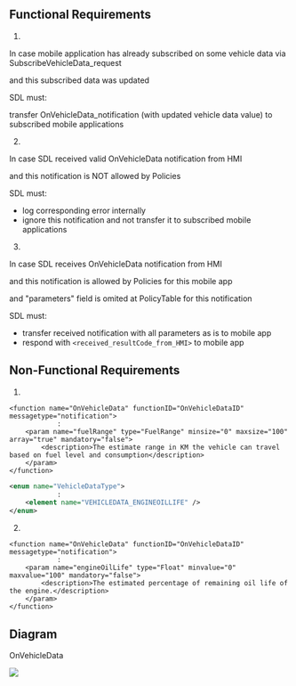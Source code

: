 ## Functional Requirements

1. 
In case mobile application has already subscribed on some vehicle data via SubscribeVehicleData_request  

and this subscribed data was updated  

SDL must:  

transfer OnVehicleData_notification (with updated vehicle data value) to subscribed mobile applications


2. 
In case SDL received valid OnVehicleData notification from HMI

and this notification is NOT allowed by Policies

SDL must:

- log corresponding error internally
- ignore this notification and not transfer it to subscribed mobile applications  

3.
In case SDL receives OnVehicleData notification from HMI  

and this notification is allowed by Policies for this mobile app  

and "parameters" field is omited at PolicyTable for this notification  

SDL must:  
- transfer received notification with all parameters as is to mobile app  
- respond with `<received_resultCode_from_HMI>` to mobile app


## Non-Functional Requirements
1.
```
<function name="OnVehicleData" functionID="OnVehicleDataID" messagetype="notification">
            :
    <param name="fuelRange" type="FuelRange" minsize="0" maxsize="100" array="true" mandatory="false">
        <description>The estimate range in KM the vehicle can travel based on fuel level and consumption</description>
    </param>
</function>
```
```xml
<enum name="VehicleDataType">
            :
    <element name="VEHICLEDATA_ENGINEOILLIFE" />
</enum>
```
2.
```
<function name="OnVehicleData" functionID="OnVehicleDataID" messagetype="notification">
            :
    <param name="engineOilLife" type="Float" minvalue="0" maxvalue="100" mandatory="false">
        <description>The estimated percentage of remaining oil life of the engine.</description>
    </param>
</function>
```


## Diagram

OnVehicleData

![](.png)



